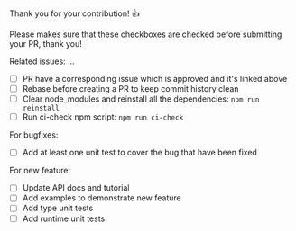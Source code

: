 Thank you for your contribution! :thumbsup:

Please makes sure that these checkboxes are checked before submitting your PR, thank you!

Related issues: ...

* [ ] PR have a corresponding issue which is approved and it's linked above
* [ ] Rebase before creating a PR to keep commit history clean
* [ ] Clear node_modules and reinstall all the dependencies: `npm run reinstall`
* [ ] Run ci-check npm script: `npm run ci-check`

For bugfixes:
 * [ ] Add at least one unit test to cover the bug that have been fixed

For new feature:
 * [ ] Update API docs and tutorial
 * [ ] Add examples to demonstrate new feature
 * [ ] Add type unit tests
 * [ ] Add runtime unit tests
